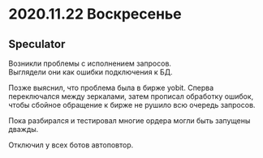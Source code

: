 # 2020.11.22 Воскресенье
## Speculator
Возникли проблемы с исполнением запросов.  
Выглядели они как ошибки подключения к БД.

Позже выяснил, что проблема была в бирже yobit.
Сперва переключался между зеркалами, затем прописал обработку ошибок, чтобы сбойное обращение к бирже не рушило всю очередь запросов.

Пока разбирался и тестировал многие ордера могли быть запущены дважды.

Отключил у всех ботов автоповтор.
